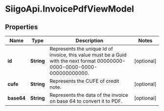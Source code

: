 # SiigoApi.InvoicePdfViewModel

## Properties

Name | Type | Description | Notes
------------ | ------------- | ------------- | -------------
**id** | **String** | Represents the unique Id of invoice, this value must be a Guid  with the next format 00000000-0000-0000-0000-000000000000. | [optional] 
**cufe** | **String** | Represents the CUFE of credit note. | [optional] 
**base64** | **String** | Represents the data of the invoice on base 64 to convert it to PDF. | [optional] 


